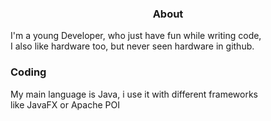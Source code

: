 <div align="center">

### About  

</div>

I'm a young Developer, who just have fun while writing code,  
I also like hardware too, but never seen hardware in github.  
  
### Coding  
My main language is Java, i use it with different frameworks  
like JavaFX or Apache POI

